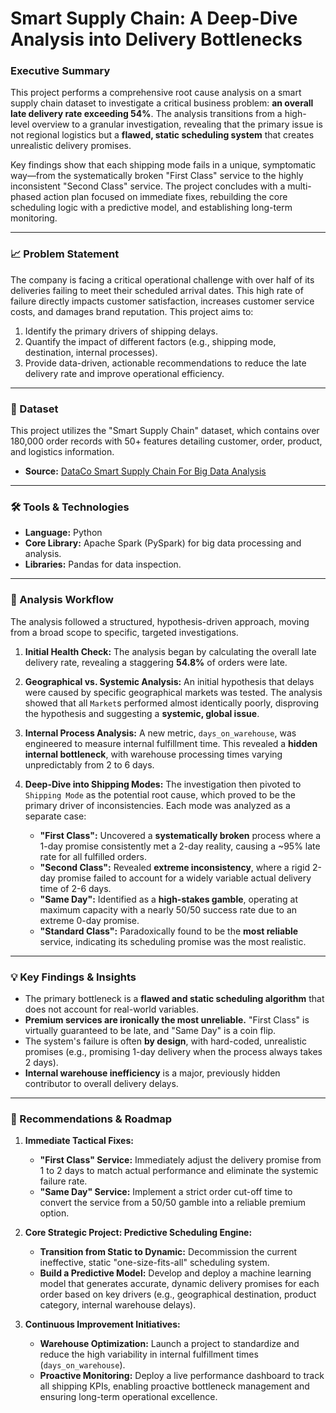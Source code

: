 # Smart Supply Chain: A Deep-Dive Analysis into Delivery Bottlenecks

### Executive Summary
This project performs a comprehensive root cause analysis on a smart supply chain dataset to investigate a critical business problem: **an overall late delivery rate exceeding 54%**. The analysis transitions from a high-level overview to a granular investigation, revealing that the primary issue is not regional logistics but a **flawed, static scheduling system** that creates unrealistic delivery promises.

Key findings show that each shipping mode fails in a unique, symptomatic way—from the systematically broken "First Class" service to the highly inconsistent "Second Class" service. The project concludes with a multi-phased action plan focused on immediate fixes, rebuilding the core scheduling logic with a predictive model, and establishing long-term monitoring.

---

### 📈 Problem Statement
The company is facing a critical operational challenge with over half of its deliveries failing to meet their scheduled arrival dates. This high rate of failure directly impacts customer satisfaction, increases customer service costs, and damages brand reputation. This project aims to:
1.  Identify the primary drivers of shipping delays.
2.  Quantify the impact of different factors (e.g., shipping mode, destination, internal processes).
3.  Provide data-driven, actionable recommendations to reduce the late delivery rate and improve operational efficiency.

---

### 💾 Dataset
This project utilizes the "Smart Supply Chain" dataset, which contains over 180,000 order records with 50+ features detailing customer, order, product, and logistics information.

* **Source:** [DataCo Smart Supply Chain For Big Data Analysis](https://www.kaggle.com/datasets/shashwatwork/dataco-smart-supply-chain-for-big-data-analysis?select=DataCoSupplyChainDataset.csv)

---

### 🛠️ Tools & Technologies
* **Language:** Python
* **Core Library:** Apache Spark (PySpark) for big data processing and analysis.
* **Libraries:** Pandas for data inspection.

---

### 🔬 Analysis Workflow
The analysis followed a structured, hypothesis-driven approach, moving from a broad scope to specific, targeted investigations.

1.  **Initial Health Check:** The analysis began by calculating the overall late delivery rate, revealing a staggering **54.8%** of orders were late.

2.  **Geographical vs. Systemic Analysis:** An initial hypothesis that delays were caused by specific geographical markets was tested. The analysis showed that all `Market`s performed almost identically poorly, disproving the hypothesis and suggesting a **systemic, global issue**.

2.  **Internal Process Analysis:** A new metric, `days_on_warehouse`, was engineered to measure internal fulfillment time. This revealed a **hidden internal bottleneck**, with warehouse processing times varying unpredictably from 2 to 6 days.

4.  **Deep-Dive into Shipping Modes:** The investigation then pivoted to `Shipping Mode` as the potential root cause, which proved to be the primary driver of inconsistencies. Each mode was analyzed as a separate case:
    * **"First Class":** Uncovered a **systematically broken** process where a 1-day promise consistently met a 2-day reality, causing a ~95% late rate for all fulfilled orders.
    * **"Second Class":** Revealed **extreme inconsistency**, where a rigid 2-day promise failed to account for a widely variable actual delivery time of 2-6 days.
    * **"Same Day":** Identified as a **high-stakes gamble**, operating at maximum capacity with a nearly 50/50 success rate due to an extreme 0-day promise.
    * **"Standard Class":** Paradoxically found to be the **most reliable** service, indicating its scheduling promise was the most realistic.

---

### 💡 Key Findings & Insights
* The primary bottleneck is a **flawed and static scheduling algorithm** that does not account for real-world variables.
* **Premium services are ironically the most unreliable.** "First Class" is virtually guaranteed to be late, and "Same Day" is a coin flip.
* The system's failure is often **by design**, with hard-coded, unrealistic promises (e.g., promising 1-day delivery when the process always takes 2 days).
* **Internal warehouse inefficiency** is a major, previously hidden contributor to overall delivery delays.

---

### 🚀 Recommendations & Roadmap

1.  **Immediate Tactical Fixes:**
    * **"First Class" Service:** Immediately adjust the delivery promise from 1 to 2 days to match actual performance and eliminate the systemic failure rate.
    * **"Same Day" Service:** Implement a strict order cut-off time to convert the service from a 50/50 gamble into a reliable premium option.

2.  **Core Strategic Project: Predictive Scheduling Engine:**
    * **Transition from Static to Dynamic:** Decommission the current ineffective, static "one-size-fits-all" scheduling system.
    * **Build a Predictive Model:** Develop and deploy a machine learning model that generates accurate, dynamic delivery promises for each order based on key drivers (e.g., geographical destination, product category, internal warehouse delays).

3.  **Continuous Improvement Initiatives:**
    * **Warehouse Optimization:** Launch a project to standardize and reduce the high variability in internal fulfillment times (`days_on_warehouse`).
    * **Proactive Monitoring:** Deploy a live performance dashboard to track all shipping KPIs, enabling proactive bottleneck management and ensuring long-term operational excellence.
